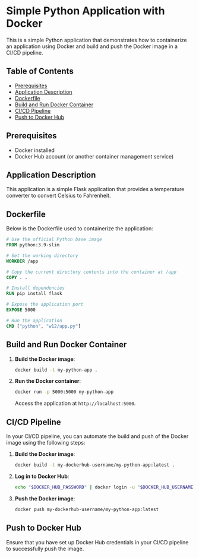 # Simple Python Application with Docker

This is a simple Python application that demonstrates how to containerize an application using Docker and build and push the Docker image in a CI/CD pipeline.

## Table of Contents


- [Prerequisites](#prerequisites)
- [Application Description](#application-description)
- [Dockerfile](#dockerfile)
- [Build and Run Docker Container](#build-and-run-docker-container)
- [CI/CD Pipeline](#cicd-pipeline)
- [Push to Docker Hub](#push-to-docker-hub)

## Prerequisites

- Docker installed
- Docker Hub account (or another container management service)

## Application Description

This application is a simple Flask application that provides a temperature converter to convert Celsius to Fahrenheit.

## Dockerfile

Below is the Dockerfile used to containerize the application:

```dockerfile
# Use the official Python base image
FROM python:3.9-slim

# Set the working directory
WORKDIR /app

# Copy the current directory contents into the container at /app
COPY . .

# Install dependencies
RUN pip install flask

# Expose the application port
EXPOSE 5000

# Run the application
CMD ["python", "w12/app.py"]
```

## Build and Run Docker Container

1. **Build the Docker image**:

   ```bash
   docker build -t my-python-app .
   ```

2. **Run the Docker container**:

   ```bash
   docker run -p 5000:5000 my-python-app
   ```

   Access the application at `http://localhost:5000`.

## CI/CD Pipeline

In your CI/CD pipeline, you can automate the build and push of the Docker image using the following steps:

1. **Build the Docker image**:

   ```bash
   docker build -t my-dockerhub-username/my-python-app:latest .
   ```

2. **Log in to Docker Hub**:

   ```bash
   echo "$DOCKER_HUB_PASSWORD" | docker login -u "$DOCKER_HUB_USERNAME" --password-stdin
   ```

3. **Push the Docker image**:

   ```bash
   docker push my-dockerhub-username/my-python-app:latest
   ```

## Push to Docker Hub

Ensure that you have set up Docker Hub credentials in your CI/CD pipeline to successfully push the image.
